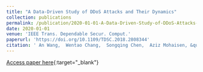 ```yaml
---
title: "A Data-Driven Study of DDoS Attacks and Their Dynamics"
collection: publications
permalink: /publication/2020-01-01-A-Data-Driven-Study-of-DDoS-Attacks-and-Their-Dynamics
date: 2020-01-01
venue: 'IEEE Trans. Dependable Secur. Comput.'
paperurl: 'https://doi.org/10.1109/TDSC.2018.2808344'
citation: ' An Wang,  Wentao Chang,  Songqing Chen,  Aziz Mohaisen, &quot;A Data-Driven Study of DDoS Attacks and Their Dynamics.&quot; IEEE Trans. Dependable Secur. Comput., 2020.'
---
```

[Access paper here](https://doi.org/10.1109/TDSC.2018.2808344){:target="_blank"}
